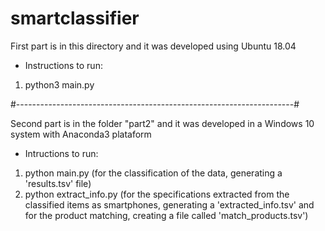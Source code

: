 # smartclassifier

First part is in this directory and it was developed using Ubuntu 18.04

- Instructions to run:

1. python3 main.py

#---------------------------------------------------------------------#

Second part is in the folder "part2" and it was developed in a Windows 10
system with Anaconda3 plataform 

- Intructions to run:

1. python main.py (for the classification of the data, generating a 
'results.tsv' file)
2. python extract_info.py (for the specifications extracted from the 
classified items as smartphones, generating a 'extracted_info.tsv' and
for the product matching, creating a file called 'match_products.tsv')




